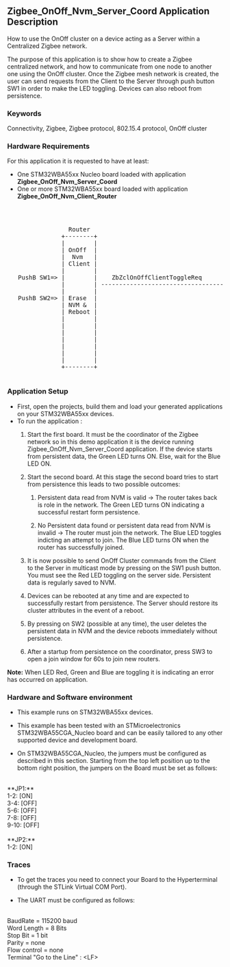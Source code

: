## __Zigbee_OnOff_Nvm_Server_Coord Application Description__

How to use the OnOff cluster on a device acting as a Server within a Centralized Zigbee network.

The purpose of this application is to show how to create a Zigbee centralized network, and how to communicate from one node to another one using the OnOff cluster. Once the Zigbee mesh network is created, the user can send requests from the Client to the Server through push button SW1 in order to make the LED toggling. Devices can also reboot from persistence.

### __Keywords__

Connectivity, Zigbee, Zigbee protocol, 802.15.4 protocol, OnOff cluster

### __Hardware Requirements__

For this application it is requested to have at least:

* One STM32WBA55xx Nucleo board loaded with application **Zigbee_OnOff_Nvm_Server_Coord**
* One or more STM32WBA55xx board loaded with application **Zigbee_OnOff_Nvm_Client_Router**
</br>

<pre>
  
                 Router                                          Coord.
               +--------+                                      +--------+
               |        |                                      |        |
               | OnOff  |                                      | OnOff  |        
               |  Nvm   |                                      |  Nvm   | 
               | Client |                                      | Server |
               |        |                                      |        |
   PushB SW1=> |        |    ZbZclOnOffClientToggleReq         |        |
               |        | -----------------------------------> |        | => LED Toggle
               |        |                                      |        |
   PushB SW2=> | Erase  |                                      |        | 
               | NVM &  |                                      |        |
               | Reboot |                                      | Erase  | <= PushB SW2
               |        |                                      | Nvm &  |
               |        |                                      | Reboot |
               |        |                                      |        |        
               |        |                                      | Start  | <= PushB SW3
               |        |                                      | Join   |
               |        |                                      | 60s    |
               |        |                                      |        |        
               +--------+                                      +--------+

</pre> 

### __Application Setup__

* First, open the projects, build them and load your generated applications on your STM32WBA55xx devices.
* To run the application :
    1. Start the first board. It must be the coordinator of the Zigbee network so in this demo application it is the device running Zigbee_OnOff_Nvm_Server_Coord application.
       If the device starts from persistent data, the Green LED turns ON.
       Else, wait for the Blue LED ON.

    2. Start the second board. At this stage the second board tries to start from persistence this leads to two possible outcomes:
        1. Persistent data read from NVM is valid -> The router takes back is role in the network.
       The Green LED turns ON indicating a successful restart form persistence.

        2. No Persistent data found or persistent data read from NVM is invalid -> The router must join the network.
       The Blue LED toggles indicting an attempt to join.
       The Blue LED turns ON when the router has successfully joined.

    3. It is now possible to send OnOff Cluster commands from the Client to the Server in multicast mode by pressing on the SW1 push button. 
       You must see the Red LED toggling on the server side. Persistent data is regularly saved to NVM.

    4. Devices can be rebooted at any time and are expected to successfully restart from persistence.
     The Server should restore its cluster attributes in the event of a reboot.

    5. By pressing on SW2 (possible at any time), the user deletes the persistent data in NVM and the device reboots immediately without persistence. 

    6. After a startup from persistence on the coordinator, press SW3 to open a join window for 60s to join new routers.

**Note:** When LED Red, Green and Blue are toggling it is indicating an error has occurred on application.

### __Hardware and Software environment__

* This example runs on STM32WBA55xx devices.  

* This example has been tested with an STMicroelectronics STM32WBA55CGA_Nucleo board and can be easily tailored to any other supported device and development board.  

* On STM32WBA55CGA_Nucleo, the jumpers must be configured as described in this section. Starting from the top left position up to the bottom right position, the jumpers on the Board must be set as follows:
<br>    
**JP1:**</br>
1-2:  [ON]</br>
3-4:  [OFF]</br>
5-6:  [OFF]</br>
7-8:  [OFF]</br>
9-10: [OFF]</br>
<br>
**JP2:**</br>
1-2:  [ON]  

### __Traces__

* To get the traces you need to connect your Board to the Hyperterminal (through the STLink Virtual COM Port).  

* The UART must be configured as follows:  
<br>
BaudRate       = 115200 baud</br>
Word Length    = 8 Bits</br>
Stop Bit       = 1 bit</br>
Parity         = none</br>
Flow control   = none</br>
Terminal   "Go to the Line" : &lt;LF&gt;  
 